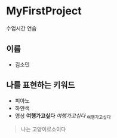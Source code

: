 # MyFirstProject
수업시간 연습
## 이름
- 김소민
## 나를 표현하는 키워드
- 피아노
- 하얀색
- 영상
**여행가고싶다**
  *여행가고싶다*
   <sub>여행가고싶다<sub>
>나는 고양이로소이다
